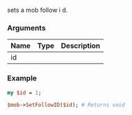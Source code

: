 sets a mob follow i d.
### Arguments
**Name**|**Type**|**Description**
:---|:---|:---
id||

### Example

```perl
my $id = 1;

$mob->SetFollowID($id); # Returns void
```